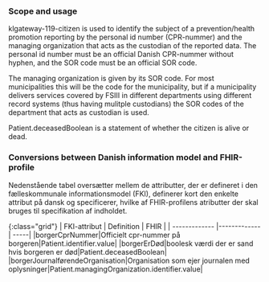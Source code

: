 ### Scope and usage
klgateway-119-citizen is used to identify the subject of a prevention/health promotion reporting by the personal id number (CPR-nummer) and the managing organization that acts as the custodian of the reported data. The personal id number must be an official Danish CPR-nummer without hyphen, and the SOR code must be an official SOR code.

The managing organization is given by its SOR code. For most municipalities this will be the code for the municipality, but if a municipality delivers services covered by FSIII in different departments using different record systems (thus having mulitple custodians) the SOR codes of the department that acts as custodian is used.

Patient.deceasedBoolean is a statement of whether the citizen is alive or dead.

### Conversions between Danish information model and FHIR-profile

Nedenstående tabel oversætter mellem de attributter, der er defineret i den fælleskommunale informationsmodel (FKI), definerer kort den enkelte attribut på dansk og specificerer, hvilke af FHIR-profilens atributter der skal bruges til specifikation af indholdet. 

{:class="grid"}
|   FKI-attribut      | Definition        | FHIR  |
| ------------- |-------------| -----|
|borgerCprNummer|Officielt cpr-nummer på borgeren|Patient.identifier.value|
|borgerErDød|boolesk værdi der er sand hvis borgeren er død|Patient.deceasedBoolean|
|borgerJournalførendeOrganisation|Organisation som ejer journalen med oplysninger|Patient.managingOrganization.identifier.value|

